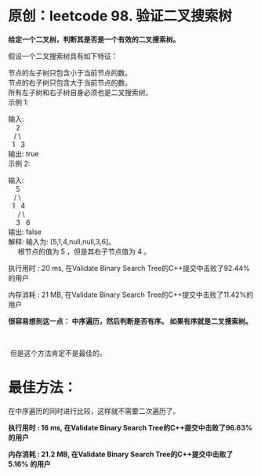 # 原创：leetcode 98. 验证二叉搜索树

**给定一个二叉树，判断其是否是一个有效的二叉搜索树。**

假设一个二叉搜索树具有如下特征：

> 
<p>节点的左子树只包含小于当前节点的数。<br/>
节点的右子树只包含大于当前节点的数。<br/>
所有左子树和右子树自身必须也是二叉搜索树。<br/>
示例 1:</p>
<p>输入:<br/>
    2<br/>
   / \<br/>
  1   3<br/>
输出: true<br/>
示例 2:</p>
<p>输入:<br/>
    5<br/>
   / \<br/>
  1   4<br/>
     / \<br/>
    3   6<br/>
输出: false<br/>
解释: 输入为: [5,1,4,null,null,3,6]。<br/>
     根节点的值为 5 ，但是其右子节点值为 4 。</p>


执行用时 : 20 ms, 在Validate Binary Search Tree的C++提交中击败了92.44%的用户

内存消耗 : 21 MB, 在Validate Binary Search Tree的C++提交中击败了11.42%的用户

> 
**很容易想到这一点：**
**中序遍历，然后判断是否有序。**
**如果有序就是二叉搜索树。**


 

 但是这个方法肯定不是最佳的。

# 最佳方法：

在中序遍历的同时进行比较，这样就不需要二次遍历了。

**执行用时 : 16 ms, 在Validate Binary Search Tree的C++提交中击败了96.63%的用户**

**内存消耗 : 21.2 MB, 在Validate Binary Search Tree的C++提交中击败了5.16% 的用户**

 
